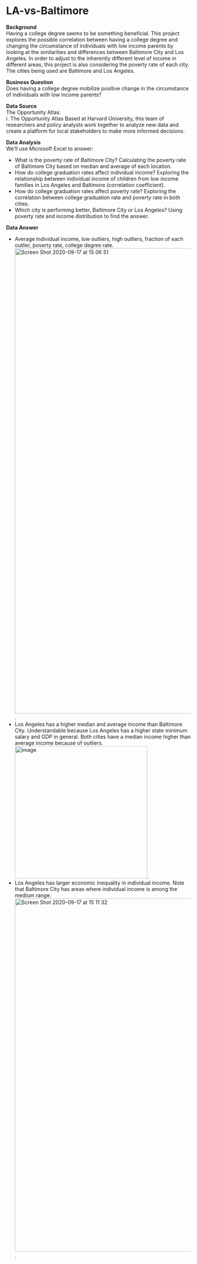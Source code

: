 # LA-vs-Baltimore
**Background**  
Having a college degree seems to be something beneficial. This project explores the possible correlation between having a college degree and changing the circumstance of individuals with low income parents by looking at the similarities and differences between Baltimore City and Los Angeles. In order to adjust to the inherently different level of income in different areas, this project is also considering the poverty rate of each city. The cities being used are Baltimore and Los Angeles.   

**Business Question**  
Does having a college degree mobilize positive change in the circumstance of individuals with low income parents?  

**Data Source**  
The Opportunity Atlas:  
i. The Opportunity Atlas Based at Harvard University, this team of researchers and policy analysts work together to analyze new data and create a platform for local stakeholders to make more informed decisions.  

**Data Analysis**   
We’ll use Microsoft Excel to answer:  
- What is the poverty rate of Baltimore City? Calculating the poverty rate of Baltimore City based on median and average of each location.  
- How do college graduation rates affect individual income? Exploring the relationship between individual income of children from low income families in Los Angeles and Baltimore (correlation coefficient). 
- How do college graduation rates affect poverty rate? Exploring the correlation between college graduation rate and poverty rate in both cities.  
- Which city is performing better, Baltimore City or Los Angeles? Using poverty rate and income distribution to find the answer.  

**Data Answer**  
- Average individual income, low outliers, high outliers, fraction of each outlier, poverty rate, college degree rate. 
<img width="1268" alt="Screen Shot 2020-09-17 at 15 06 51" src="https://user-images.githubusercontent.com/70663111/93515992-6bf43b00-f8f7-11ea-8ff5-d176be0fe239.png">. 
- Los Angeles has a higher median and average income than Baltimore City. Understandable because Los Angeles has a higher state minimum salary and GDP in general. Both cities have a median income higher than average income because of outliers. 
<img width="361" alt="image" src="https://user-images.githubusercontent.com/70663111/93515405-8b3e9880-f8f6-11ea-9210-0e66497b4b8a.png">. 
- Los Angeles has larger economic inequality in individual income. Note that Baltimore City has areas where individual income is among the medium range.
<img width="962" alt="Screen Shot 2020-09-17 at 15 11 32" src="https://user-images.githubusercontent.com/70663111/93516472-13716d80-f8f8-11ea-8301-1f74c33ef47f.png">. 



